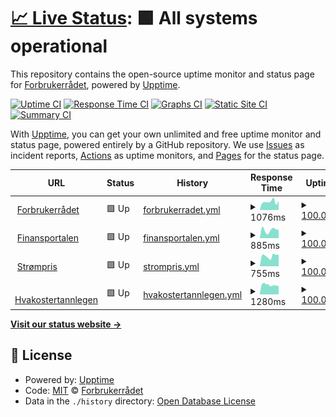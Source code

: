 # [📈 Live Status](https://forbrukerradet.github.io/common-uptime): <!--live status--> **🟩 All systems operational**

This repository contains the open-source uptime monitor and status page for [Forbrukerrådet](https://forbrukerradet.github.io/common-uptime), powered by [Upptime](https://github.com/upptime/upptime).

[![Uptime CI](https://github.com/forbrukerradet/common-uptime/workflows/Uptime%20CI/badge.svg)](https://github.com/forbrukerradet/common-uptime/actions?query=workflow%3A%22Uptime+CI%22)
[![Response Time CI](https://github.com/forbrukerradet/common-uptime/workflows/Response%20Time%20CI/badge.svg)](https://github.com/forbrukerradet/common-uptime/actions?query=workflow%3A%22Response+Time+CI%22)
[![Graphs CI](https://github.com/forbrukerradet/common-uptime/workflows/Graphs%20CI/badge.svg)](https://github.com/forbrukerradet/common-uptime/actions?query=workflow%3A%22Graphs+CI%22)
[![Static Site CI](https://github.com/forbrukerradet/common-uptime/workflows/Static%20Site%20CI/badge.svg)](https://github.com/forbrukerradet/common-uptime/actions?query=workflow%3A%22Static+Site+CI%22)
[![Summary CI](https://github.com/forbrukerradet/common-uptime/workflows/Summary%20CI/badge.svg)](https://github.com/forbrukerradet/common-uptime/actions?query=workflow%3A%22Summary+CI%22)

With [Upptime](https://upptime.js.org), you can get your own unlimited and free uptime monitor and status page, powered entirely by a GitHub repository. We use [Issues](https://github.com/forbrukerradet/common-uptime/issues) as incident reports, [Actions](https://github.com/forbrukerradet/common-uptime/actions) as uptime monitors, and [Pages](https://forbrukerradet.github.io/common-uptime) for the status page.

<!--start: status pages-->
<!-- This summary is generated by Upptime (https://github.com/upptime/upptime) -->
<!-- Do not edit this manually, your changes will be overwritten -->
<!-- prettier-ignore -->
| URL | Status | History | Response Time | Uptime |
| --- | ------ | ------- | ------------- | ------ |
| <img alt="" src="https://fil.forbrukerradet.no/static/1.0/wp-content/themes/fr/img/icons/favicon.ico" height="13"> [Forbrukerrådet](https://www.forbrukerradet.no/) | 🟩 Up | [forbrukerradet.yml](https://github.com/Forbrukerradet/common-uptime/commits/HEAD/history/forbrukerradet.yml) | <details><summary><img alt="Response time graph" src="./graphs/forbrukerradet/response-time-week.png" height="20"> 1076ms</summary><br><a href="https://forbrukerradet.github.io/common-uptime/history/forbrukerradet"><img alt="Response time 1187" src="https://img.shields.io/endpoint?url=https%3A%2F%2Fraw.githubusercontent.com%2FForbrukerradet%2Fcommon-uptime%2FHEAD%2Fapi%2Fforbrukerradet%2Fresponse-time.json"></a><br><a href="https://forbrukerradet.github.io/common-uptime/history/forbrukerradet"><img alt="24-hour response time 1224" src="https://img.shields.io/endpoint?url=https%3A%2F%2Fraw.githubusercontent.com%2FForbrukerradet%2Fcommon-uptime%2FHEAD%2Fapi%2Fforbrukerradet%2Fresponse-time-day.json"></a><br><a href="https://forbrukerradet.github.io/common-uptime/history/forbrukerradet"><img alt="7-day response time 1076" src="https://img.shields.io/endpoint?url=https%3A%2F%2Fraw.githubusercontent.com%2FForbrukerradet%2Fcommon-uptime%2FHEAD%2Fapi%2Fforbrukerradet%2Fresponse-time-week.json"></a><br><a href="https://forbrukerradet.github.io/common-uptime/history/forbrukerradet"><img alt="30-day response time 1411" src="https://img.shields.io/endpoint?url=https%3A%2F%2Fraw.githubusercontent.com%2FForbrukerradet%2Fcommon-uptime%2FHEAD%2Fapi%2Fforbrukerradet%2Fresponse-time-month.json"></a><br><a href="https://forbrukerradet.github.io/common-uptime/history/forbrukerradet"><img alt="1-year response time 1271" src="https://img.shields.io/endpoint?url=https%3A%2F%2Fraw.githubusercontent.com%2FForbrukerradet%2Fcommon-uptime%2FHEAD%2Fapi%2Fforbrukerradet%2Fresponse-time-year.json"></a></details> | <details><summary><a href="https://forbrukerradet.github.io/common-uptime/history/forbrukerradet">100.00%</a></summary><a href="https://forbrukerradet.github.io/common-uptime/history/forbrukerradet"><img alt="All-time uptime 99.90%" src="https://img.shields.io/endpoint?url=https%3A%2F%2Fraw.githubusercontent.com%2FForbrukerradet%2Fcommon-uptime%2FHEAD%2Fapi%2Fforbrukerradet%2Fuptime.json"></a><br><a href="https://forbrukerradet.github.io/common-uptime/history/forbrukerradet"><img alt="24-hour uptime 100.00%" src="https://img.shields.io/endpoint?url=https%3A%2F%2Fraw.githubusercontent.com%2FForbrukerradet%2Fcommon-uptime%2FHEAD%2Fapi%2Fforbrukerradet%2Fuptime-day.json"></a><br><a href="https://forbrukerradet.github.io/common-uptime/history/forbrukerradet"><img alt="7-day uptime 100.00%" src="https://img.shields.io/endpoint?url=https%3A%2F%2Fraw.githubusercontent.com%2FForbrukerradet%2Fcommon-uptime%2FHEAD%2Fapi%2Fforbrukerradet%2Fuptime-week.json"></a><br><a href="https://forbrukerradet.github.io/common-uptime/history/forbrukerradet"><img alt="30-day uptime 99.97%" src="https://img.shields.io/endpoint?url=https%3A%2F%2Fraw.githubusercontent.com%2FForbrukerradet%2Fcommon-uptime%2FHEAD%2Fapi%2Fforbrukerradet%2Fuptime-month.json"></a><br><a href="https://forbrukerradet.github.io/common-uptime/history/forbrukerradet"><img alt="1-year uptime 99.86%" src="https://img.shields.io/endpoint?url=https%3A%2F%2Fraw.githubusercontent.com%2FForbrukerradet%2Fcommon-uptime%2FHEAD%2Fapi%2Fforbrukerradet%2Fuptime-year.json"></a></details>
| <img alt="" src="https://fil.forbrukerradet.no/static/1.0/wp-content/themes/fr/img/icons/favicon.ico" height="13"> [Finansportalen](https://www.finansportalen.no) | 🟩 Up | [finansportalen.yml](https://github.com/Forbrukerradet/common-uptime/commits/HEAD/history/finansportalen.yml) | <details><summary><img alt="Response time graph" src="./graphs/finansportalen/response-time-week.png" height="20"> 885ms</summary><br><a href="https://forbrukerradet.github.io/common-uptime/history/finansportalen"><img alt="Response time 880" src="https://img.shields.io/endpoint?url=https%3A%2F%2Fraw.githubusercontent.com%2FForbrukerradet%2Fcommon-uptime%2FHEAD%2Fapi%2Ffinansportalen%2Fresponse-time.json"></a><br><a href="https://forbrukerradet.github.io/common-uptime/history/finansportalen"><img alt="24-hour response time 1252" src="https://img.shields.io/endpoint?url=https%3A%2F%2Fraw.githubusercontent.com%2FForbrukerradet%2Fcommon-uptime%2FHEAD%2Fapi%2Ffinansportalen%2Fresponse-time-day.json"></a><br><a href="https://forbrukerradet.github.io/common-uptime/history/finansportalen"><img alt="7-day response time 885" src="https://img.shields.io/endpoint?url=https%3A%2F%2Fraw.githubusercontent.com%2FForbrukerradet%2Fcommon-uptime%2FHEAD%2Fapi%2Ffinansportalen%2Fresponse-time-week.json"></a><br><a href="https://forbrukerradet.github.io/common-uptime/history/finansportalen"><img alt="30-day response time 980" src="https://img.shields.io/endpoint?url=https%3A%2F%2Fraw.githubusercontent.com%2FForbrukerradet%2Fcommon-uptime%2FHEAD%2Fapi%2Ffinansportalen%2Fresponse-time-month.json"></a><br><a href="https://forbrukerradet.github.io/common-uptime/history/finansportalen"><img alt="1-year response time 890" src="https://img.shields.io/endpoint?url=https%3A%2F%2Fraw.githubusercontent.com%2FForbrukerradet%2Fcommon-uptime%2FHEAD%2Fapi%2Ffinansportalen%2Fresponse-time-year.json"></a></details> | <details><summary><a href="https://forbrukerradet.github.io/common-uptime/history/finansportalen">100.00%</a></summary><a href="https://forbrukerradet.github.io/common-uptime/history/finansportalen"><img alt="All-time uptime 99.99%" src="https://img.shields.io/endpoint?url=https%3A%2F%2Fraw.githubusercontent.com%2FForbrukerradet%2Fcommon-uptime%2FHEAD%2Fapi%2Ffinansportalen%2Fuptime.json"></a><br><a href="https://forbrukerradet.github.io/common-uptime/history/finansportalen"><img alt="24-hour uptime 100.00%" src="https://img.shields.io/endpoint?url=https%3A%2F%2Fraw.githubusercontent.com%2FForbrukerradet%2Fcommon-uptime%2FHEAD%2Fapi%2Ffinansportalen%2Fuptime-day.json"></a><br><a href="https://forbrukerradet.github.io/common-uptime/history/finansportalen"><img alt="7-day uptime 100.00%" src="https://img.shields.io/endpoint?url=https%3A%2F%2Fraw.githubusercontent.com%2FForbrukerradet%2Fcommon-uptime%2FHEAD%2Fapi%2Ffinansportalen%2Fuptime-week.json"></a><br><a href="https://forbrukerradet.github.io/common-uptime/history/finansportalen"><img alt="30-day uptime 99.98%" src="https://img.shields.io/endpoint?url=https%3A%2F%2Fraw.githubusercontent.com%2FForbrukerradet%2Fcommon-uptime%2FHEAD%2Fapi%2Ffinansportalen%2Fuptime-month.json"></a><br><a href="https://forbrukerradet.github.io/common-uptime/history/finansportalen"><img alt="1-year uptime 99.98%" src="https://img.shields.io/endpoint?url=https%3A%2F%2Fraw.githubusercontent.com%2FForbrukerradet%2Fcommon-uptime%2FHEAD%2Fapi%2Ffinansportalen%2Fuptime-year.json"></a></details>
| <img alt="" src="https://www.strompris.no/wp-content/uploads/2016/06/strompris_favicon.ico" height="13"> [Strømpris](https://www.strompris.no) | 🟩 Up | [strompris.yml](https://github.com/Forbrukerradet/common-uptime/commits/HEAD/history/strompris.yml) | <details><summary><img alt="Response time graph" src="./graphs/strompris/response-time-week.png" height="20"> 755ms</summary><br><a href="https://forbrukerradet.github.io/common-uptime/history/strompris"><img alt="Response time 272" src="https://img.shields.io/endpoint?url=https%3A%2F%2Fraw.githubusercontent.com%2FForbrukerradet%2Fcommon-uptime%2FHEAD%2Fapi%2Fstrompris%2Fresponse-time.json"></a><br><a href="https://forbrukerradet.github.io/common-uptime/history/strompris"><img alt="24-hour response time 942" src="https://img.shields.io/endpoint?url=https%3A%2F%2Fraw.githubusercontent.com%2FForbrukerradet%2Fcommon-uptime%2FHEAD%2Fapi%2Fstrompris%2Fresponse-time-day.json"></a><br><a href="https://forbrukerradet.github.io/common-uptime/history/strompris"><img alt="7-day response time 755" src="https://img.shields.io/endpoint?url=https%3A%2F%2Fraw.githubusercontent.com%2FForbrukerradet%2Fcommon-uptime%2FHEAD%2Fapi%2Fstrompris%2Fresponse-time-week.json"></a><br><a href="https://forbrukerradet.github.io/common-uptime/history/strompris"><img alt="30-day response time 697" src="https://img.shields.io/endpoint?url=https%3A%2F%2Fraw.githubusercontent.com%2FForbrukerradet%2Fcommon-uptime%2FHEAD%2Fapi%2Fstrompris%2Fresponse-time-month.json"></a><br><a href="https://forbrukerradet.github.io/common-uptime/history/strompris"><img alt="1-year response time 194" src="https://img.shields.io/endpoint?url=https%3A%2F%2Fraw.githubusercontent.com%2FForbrukerradet%2Fcommon-uptime%2FHEAD%2Fapi%2Fstrompris%2Fresponse-time-year.json"></a></details> | <details><summary><a href="https://forbrukerradet.github.io/common-uptime/history/strompris">100.00%</a></summary><a href="https://forbrukerradet.github.io/common-uptime/history/strompris"><img alt="All-time uptime 100.00%" src="https://img.shields.io/endpoint?url=https%3A%2F%2Fraw.githubusercontent.com%2FForbrukerradet%2Fcommon-uptime%2FHEAD%2Fapi%2Fstrompris%2Fuptime.json"></a><br><a href="https://forbrukerradet.github.io/common-uptime/history/strompris"><img alt="24-hour uptime 100.00%" src="https://img.shields.io/endpoint?url=https%3A%2F%2Fraw.githubusercontent.com%2FForbrukerradet%2Fcommon-uptime%2FHEAD%2Fapi%2Fstrompris%2Fuptime-day.json"></a><br><a href="https://forbrukerradet.github.io/common-uptime/history/strompris"><img alt="7-day uptime 100.00%" src="https://img.shields.io/endpoint?url=https%3A%2F%2Fraw.githubusercontent.com%2FForbrukerradet%2Fcommon-uptime%2FHEAD%2Fapi%2Fstrompris%2Fuptime-week.json"></a><br><a href="https://forbrukerradet.github.io/common-uptime/history/strompris"><img alt="30-day uptime 100.00%" src="https://img.shields.io/endpoint?url=https%3A%2F%2Fraw.githubusercontent.com%2FForbrukerradet%2Fcommon-uptime%2FHEAD%2Fapi%2Fstrompris%2Fuptime-month.json"></a><br><a href="https://forbrukerradet.github.io/common-uptime/history/strompris"><img alt="1-year uptime 100.00%" src="https://img.shields.io/endpoint?url=https%3A%2F%2Fraw.githubusercontent.com%2FForbrukerradet%2Fcommon-uptime%2FHEAD%2Fapi%2Fstrompris%2Fuptime-year.json"></a></details>
| <img alt="" src="https://fil.forbrukerradet.no/static/1.0/wp-content/themes/fr/img/icons/favicon.ico" height="13"> [Hvakostertannlegen](https://www.hvakostertannlegen.no/) | 🟩 Up | [hvakostertannlegen.yml](https://github.com/Forbrukerradet/common-uptime/commits/HEAD/history/hvakostertannlegen.yml) | <details><summary><img alt="Response time graph" src="./graphs/hvakostertannlegen/response-time-week.png" height="20"> 1280ms</summary><br><a href="https://forbrukerradet.github.io/common-uptime/history/hvakostertannlegen"><img alt="Response time 763" src="https://img.shields.io/endpoint?url=https%3A%2F%2Fraw.githubusercontent.com%2FForbrukerradet%2Fcommon-uptime%2FHEAD%2Fapi%2Fhvakostertannlegen%2Fresponse-time.json"></a><br><a href="https://forbrukerradet.github.io/common-uptime/history/hvakostertannlegen"><img alt="24-hour response time 1442" src="https://img.shields.io/endpoint?url=https%3A%2F%2Fraw.githubusercontent.com%2FForbrukerradet%2Fcommon-uptime%2FHEAD%2Fapi%2Fhvakostertannlegen%2Fresponse-time-day.json"></a><br><a href="https://forbrukerradet.github.io/common-uptime/history/hvakostertannlegen"><img alt="7-day response time 1280" src="https://img.shields.io/endpoint?url=https%3A%2F%2Fraw.githubusercontent.com%2FForbrukerradet%2Fcommon-uptime%2FHEAD%2Fapi%2Fhvakostertannlegen%2Fresponse-time-week.json"></a><br><a href="https://forbrukerradet.github.io/common-uptime/history/hvakostertannlegen"><img alt="30-day response time 1784" src="https://img.shields.io/endpoint?url=https%3A%2F%2Fraw.githubusercontent.com%2FForbrukerradet%2Fcommon-uptime%2FHEAD%2Fapi%2Fhvakostertannlegen%2Fresponse-time-month.json"></a><br><a href="https://forbrukerradet.github.io/common-uptime/history/hvakostertannlegen"><img alt="1-year response time 1016" src="https://img.shields.io/endpoint?url=https%3A%2F%2Fraw.githubusercontent.com%2FForbrukerradet%2Fcommon-uptime%2FHEAD%2Fapi%2Fhvakostertannlegen%2Fresponse-time-year.json"></a></details> | <details><summary><a href="https://forbrukerradet.github.io/common-uptime/history/hvakostertannlegen">100.00%</a></summary><a href="https://forbrukerradet.github.io/common-uptime/history/hvakostertannlegen"><img alt="All-time uptime 99.70%" src="https://img.shields.io/endpoint?url=https%3A%2F%2Fraw.githubusercontent.com%2FForbrukerradet%2Fcommon-uptime%2FHEAD%2Fapi%2Fhvakostertannlegen%2Fuptime.json"></a><br><a href="https://forbrukerradet.github.io/common-uptime/history/hvakostertannlegen"><img alt="24-hour uptime 100.00%" src="https://img.shields.io/endpoint?url=https%3A%2F%2Fraw.githubusercontent.com%2FForbrukerradet%2Fcommon-uptime%2FHEAD%2Fapi%2Fhvakostertannlegen%2Fuptime-day.json"></a><br><a href="https://forbrukerradet.github.io/common-uptime/history/hvakostertannlegen"><img alt="7-day uptime 100.00%" src="https://img.shields.io/endpoint?url=https%3A%2F%2Fraw.githubusercontent.com%2FForbrukerradet%2Fcommon-uptime%2FHEAD%2Fapi%2Fhvakostertannlegen%2Fuptime-week.json"></a><br><a href="https://forbrukerradet.github.io/common-uptime/history/hvakostertannlegen"><img alt="30-day uptime 99.81%" src="https://img.shields.io/endpoint?url=https%3A%2F%2Fraw.githubusercontent.com%2FForbrukerradet%2Fcommon-uptime%2FHEAD%2Fapi%2Fhvakostertannlegen%2Fuptime-month.json"></a><br><a href="https://forbrukerradet.github.io/common-uptime/history/hvakostertannlegen"><img alt="1-year uptime 99.45%" src="https://img.shields.io/endpoint?url=https%3A%2F%2Fraw.githubusercontent.com%2FForbrukerradet%2Fcommon-uptime%2FHEAD%2Fapi%2Fhvakostertannlegen%2Fuptime-year.json"></a></details>

<!--end: status pages-->

[**Visit our status website →**](https://forbrukerradet.github.io/common-uptime)

## 📄 License

- Powered by: [Upptime](https://github.com/upptime/upptime)
- Code: [MIT](./LICENSE) © [Forbrukerrådet](https://forbrukerradet.github.io/common-uptime)
- Data in the `./history` directory: [Open Database License](https://opendatacommons.org/licenses/odbl/1-0/)
